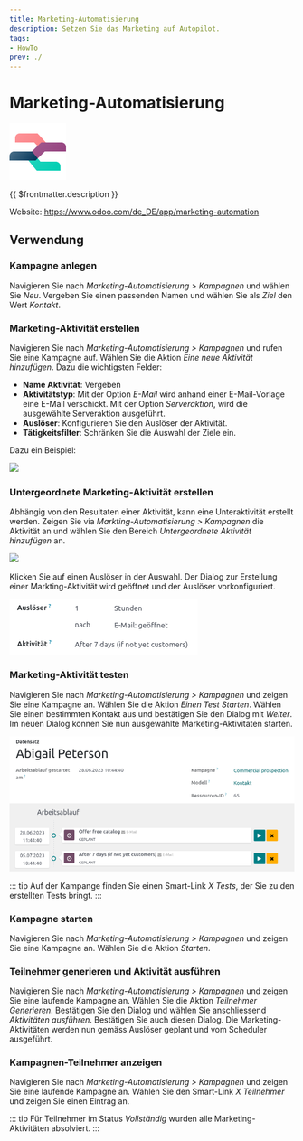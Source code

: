 ```yaml
---
title: Marketing-Automatisierung
description: Setzen Sie das Marketing auf Autopilot.
tags:
- HowTo
prev: ./
---
```

# Marketing-Automatisierung
![icons_odoo_marketing_automation](assets/icons_odoo_marketing_automation.png)

{{ $frontmatter.description }}

Website: <https://www.odoo.com/de_DE/app/marketing-automation>

## Verwendung

### Kampagne anlegen

Navigieren Sie nach *Marketing-Automatisierung > Kampagnen* und wählen Sie *Neu*. Vergeben Sie einen passenden Namen und wählen Sie als *Ziel* den Wert *Kontakt*. 

### Marketing-Aktivität erstellen

Navigieren Sie nach *Marketing-Automatisierung > Kampagnen* und rufen Sie eine Kampagne auf. Wählen Sie die Aktion *Eine neue Aktivität hinzufügen*. Dazu die wichtigsten Felder:

* **Name Aktivität**: Vergeben
* **Aktivitätstyp**: Mit der Option *E-Mail* wird anhand einer E-Mail-Vorlage eine E-Mail verschickt. Mit der Option *Serveraktion*, wird die ausgewählte Serveraktion ausgeführt. 
* **Auslöser**: Konfigurieren Sie den Auslöser der Aktivität. 
* **Tätigkeitsfilter**: Schränken Sie die Auswahl der Ziele ein. 

Dazu ein Beispiel:

![](assets/Marketing-Automation%20Aktivität.png)

### Untergeordnete Marketing-Aktivität erstellen

Abhängig von den Resultaten einer Aktivität, kann eine Unteraktivität erstellt werden. Zeigen Sie via *Markting-Automatisierung > Kampagnen* die Aktivität an und wählen Sie den Bereich *Untergeordnete Aktivität hinzufügen* an.

![](assets/Marketing-Automation%20Untergeordnete%20Aktivitäten.png)

Klicken Sie auf einen Auslöser in der Auswahl. Der Dialog zur Erstellung einer Markting-Aktivität wird geöffnet und der Auslöser vorkonfiguriert.

![](assets/Marketing-Automation%20Auslöser%20E-Mail%20Geöffnet.png)

### Marketing-Aktivität testen

Navigieren Sie nach *Marketing-Automatisierung > Kampagnen* und zeigen Sie eine Kampagne an. Wählen Sie die Aktion *Einen Test Starten*. Wählen Sie einen bestimmten Kontakt aus und bestätigen Sie den Dialog mit *Weiter*. Im neuen Dialog können Sie nun ausgewählte Marketing-Aktivitäten starten.

![](assets/Marketing-Automation.png)

::: tip
Auf der Kampange finden Sie einen Smart-Link *X Tests*, der Sie zu den erstellten Tests bringt.
:::

### Kampagne starten

Navigieren Sie nach *Marketing-Automatisierung > Kampagnen* und zeigen Sie eine Kampagne an. Wählen Sie die Aktion *Starten*.

### Teilnehmer generieren und Aktivität ausführen

Navigieren Sie nach *Marketing-Automatisierung > Kampagnen* und zeigen Sie eine laufende Kampagne an. Wählen Sie die Aktion *Teilnehmer Generieren*. Bestätigen Sie den Dialog und wählen Sie anschliessend *Aktivitäten ausführen*. Bestätigen Sie auch diesen Dialog. Die Marketing-Aktivitäten werden nun gemäss Auslöser geplant und vom Scheduler ausgeführt.

### Kampagnen-Teilnehmer anzeigen

Navigieren Sie nach *Marketing-Automatisierung > Kampagnen* und zeigen Sie eine laufende Kampagne an. Wählen Sie den Smart-Link *X Teilnehmer* und zeigen Sie einen Eintrag an.

::: tip
Für Teilnehmer im Status *Vollständig* wurden alle Marketing-Aktivitäten absolviert. 
:::